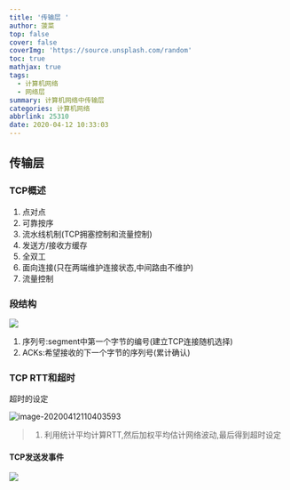 ```yaml
---
title: '传输层 '
author: 菠菜
top: false
cover: false
coverImg: 'https://source.unsplash.com/random'
toc: true
mathjax: true
tags:
  - 计算机网络
  - 网络层
summary: 计算机网络中传输层
categories: 计算机网络
abbrlink: 25310
date: 2020-04-12 10:33:03
---
```


## 传输层

### TCP概述

1. 点对点
2. 可靠按序
3. 流水线机制(TCP拥塞控制和流量控制)
4. 发送方/接收方缓存
5. 全双工
6. 面向连接(只在两端维护连接状态,中间路由不维护)
7. 流量控制

### 段结构 

![](https://gitee.com/Laicize/images/raw/master/img/20200412105142.png)

1. 序列号:segment中第一个字节的编号(建立TCP连接随机选择)
2. ACKs:希望接收的下一个字节的序列号(累计确认)

### TCP RTT和超时

超时的设定

![image-20200412110403593](/home/wang/.config/Typora/typora-user-images/image-20200412110403593.png)

> 1. 利用统计平均计算RTT,然后加权平均估计网络波动,最后得到超时设定

#### TCP发送发事件

![](https://gitee.com/Laicize/images/raw/master/img/20200412110818.png)

